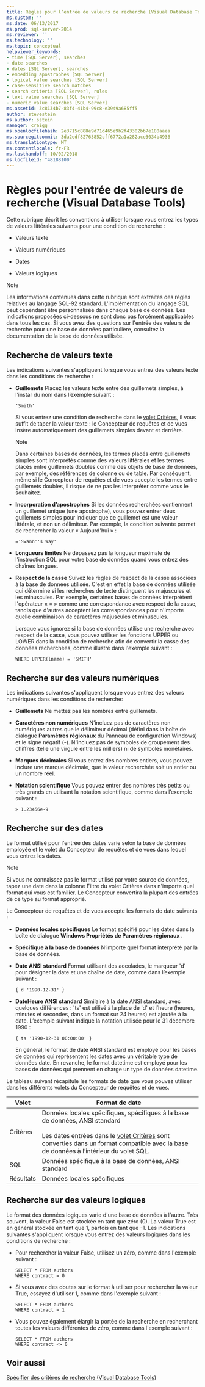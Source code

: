 ```yaml
---
title: Règles pour l’entrée de valeurs de recherche (Visual Database Tools) | Microsoft Docs
ms.custom: ''
ms.date: 06/13/2017
ms.prod: sql-server-2014
ms.reviewer: ''
ms.technology: ''
ms.topic: conceptual
helpviewer_keywords:
- time [SQL Server], searches
- date searches
- dates [SQL Server], searches
- embedding apostrophes [SQL Server]
- logical value searches [SQL Server]
- case-sensitive search matches
- search criteria [SQL Server], rules
- text value searches [SQL Server]
- numeric value searches [SQL Server]
ms.assetid: 3c8134b7-83f4-41b4-99c8-e3949a685ff5
author: stevestein
ms.author: sstein
manager: craigg
ms.openlocfilehash: 2e3715c888e9d71d465e9b2f43302bb7e180aaea
ms.sourcegitcommit: 3da2edf82763852cff6772a1a282ace3034b4936
ms.translationtype: MT
ms.contentlocale: fr-FR
ms.lasthandoff: 10/02/2018
ms.locfileid: "48188100"
---
```

# <a name="rules-for-entering-search-values-visual-database-tools"></a>Règles pour l'entrée de valeurs de recherche (Visual Database Tools)
  Cette rubrique décrit les conventions à utiliser lorsque vous entrez les types de valeurs littérales suivants pour une condition de recherche :  
  
-   Valeurs texte  
  
-   Valeurs numériques  
  
-   Dates  
  
-   Valeurs logiques  
  
> [!NOTE]  
>  Les informations contenues dans cette rubrique sont extraites des règles relatives au langage SQL-92 standard. L'implémentation du langage SQL peut cependant être personnalisée dans chaque base de données. Les indications proposées ci-dessous ne sont donc pas forcément applicables dans tous les cas. Si vous avez des questions sur l'entrée des valeurs de recherche pour une base de données particulière, consultez la documentation de la base de données utilisée.  
  
## <a name="searching-on-text-values"></a>Recherche de valeurs texte  
 Les indications suivantes s'appliquent lorsque vous entrez des valeurs texte dans les conditions de recherche :  
  
-   **Guillemets** Placez les valeurs texte entre des guillemets simples, à l’instar du nom dans l’exemple suivant :  
  
    ```  
    'Smith'  
    ```  
  
     Si vous entrez une condition de recherche dans le [volet Critères](visual-database-tools.md), il vous suffit de taper la valeur texte : le Concepteur de requêtes et de vues insère automatiquement des guillemets simples devant et derrière.  
  
    > [!NOTE]  
    >  Dans certaines bases de données, les termes placés entre guillemets simples sont interprétés comme des valeurs littérales et les termes placés entre guillemets doubles comme des objets de base de données, par exemple, des références de colonne ou de table. Par conséquent, même si le Concepteur de requêtes et de vues accepte les termes entre guillemets doubles, il risque de ne pas les interpréter comme vous le souhaitez.  
  
-   **Incorporation d’apostrophes** Si les données recherchées contiennent un guillemet unique (une apostrophe), vous pouvez entrer deux guillemets simples pour indiquer que ce guillemet est une valeur littérale, et non un délimiteur. Par exemple, la condition suivante permet de rechercher la valeur « Aujourd'hui » :  
  
    ```  
    ='Swann''s Way'  
    ```  
  
-   **Longueurs limites** Ne dépassez pas la longueur maximale de l’instruction SQL pour votre base de données quand vous entrez des chaînes longues.  
  
-   **Respect de la casse** Suivez les règles de respect de la casse associées à la base de données utilisée. C'est en effet la base de données utilisée qui détermine si les recherches de texte distinguent les majuscules et les minuscules. Par exemple, certaines bases de données interprètent l'opérateur « = » comme une correspondance avec respect de la casse, tandis que d'autres acceptent les correspondances pour n'importe quelle combinaison de caractères majuscules et minuscules.  
  
     Lorsque vous ignorez si la base de données utilise une recherche avec respect de la casse, vous pouvez utiliser les fonctions UPPER ou LOWER dans la condition de recherche afin de convertir la casse des données recherchées, comme illustré dans l'exemple suivant :  
  
    ```  
    WHERE UPPER(lname) = 'SMITH'  
    ```  
  
## <a name="searching-on-numeric-values"></a>Recherche sur des valeurs numériques  
 Les indications suivantes s'appliquent lorsque vous entrez des valeurs numériques dans les conditions de recherche:  
  
-   **Guillemets** Ne mettez pas les nombres entre guillemets.  
  
-   **Caractères non numériques** N’incluez pas de caractères non numériques autres que le délimiteur décimal (défini dans la boîte de dialogue **Paramètres régionaux** du Panneau de configuration Windows) et le signe négatif (-). N'incluez pas de symboles de groupement des chiffres (telle une virgule entre les milliers) ni de symboles monétaires.  
  
-   **Marques décimales** Si vous entrez des nombres entiers, vous pouvez inclure une marque décimale, que la valeur recherchée soit un entier ou un nombre réel.  
  
-   **Notation scientifique** Vous pouvez entrer des nombres très petits ou très grands en utilisant la notation scientifique, comme dans l’exemple suivant :  
  
    ```  
    > 1.23456e-9  
    ```  
  
## <a name="searching-on-dates"></a>Recherche sur des dates  
 Le format utilisé pour l'entrée des dates varie selon la base de données employée et le volet du Concepteur de requêtes et de vues dans lequel vous entrez les dates.  
  
> [!NOTE]  
>  Si vous ne connaissez pas le format utilisé par votre source de données, tapez une date dans la colonne Filtre du volet Critères dans n'importe quel format qui vous est familier. Le Concepteur convertira la plupart des entrées de ce type au format approprié.  
  
 Le Concepteur de requêtes et de vues accepte les formats de date suivants :  
  
-   **Données locales spécifiques** Le format spécifié pour les dates dans la boîte de dialogue **Windows Propriétés de Paramètres régionaux** .  
  
-   **Spécifique à la base de données** N’importe quel format interprété par la base de données.  
  
-   **Date ANSI standard** Format utilisant des accolades, le marqueur 'd' pour désigner la date et une chaîne de date, comme dans l’exemple suivant :  
  
    ```  
    { d '1990-12-31' }  
    ```  
  
-   **DateHeure ANSI standard** Similaire à la date ANSI standard, avec quelques différences : 'ts' est utilisé à la place de 'd' et l’heure (heures, minutes et secondes, dans un format sur 24 heures) est ajoutée à la date. L’exemple suivant indique la notation utilisée pour le 31 décembre 1990 :  
  
    ```  
    { ts '1990-12-31 00:00:00' }  
    ```  
  
     En général, le format de date ANSI standard est employé pour les bases de données qui représentent les dates avec un véritable type de données date. En revanche, le format datetime est employé pour les bases de données qui prennent en charge un type de données datetime.  
  
 Le tableau suivant récapitule les formats de date que vous pouvez utiliser dans les différents volets du Concepteur de requêtes et de vues.  
  
|**Volet**|**Format de date**|  
|--------------|---------------------|  
|Critères|Données locales spécifiques, spécifiques à la base de données, ANSI standard<br /><br /> Les dates entrées dans le [volet Critères](visual-database-tools.md) sont converties dans un format compatible avec la base de données à l’intérieur du volet SQL.|  
|SQL|Données spécifique à la base de données, ANSI standard|  
|Résultats|Données locales spécifiques|  
  
## <a name="searching-on-logical-values"></a>Recherche sur des valeurs logiques  
 Le format des données logiques varie d'une base de données à l'autre. Très souvent, la valeur False est stockée en tant que zéro (0). La valeur True est en général stockée en tant que 1, parfois en tant que -1. Les indications suivantes s'appliquent lorsque vous entrez des valeurs logiques dans les conditions de recherche :  
  
-   Pour rechercher la valeur False, utilisez un zéro, comme dans l'exemple suivant :  
  
    ```  
    SELECT * FROM authors  
    WHERE contract = 0  
    ```  
  
-   Si vous avez des doutes sur le format à utiliser pour rechercher la valeur True, essayez d'utiliser 1, comme dans l'exemple suivant :  
  
    ```  
    SELECT * FROM authors  
    WHERE contract = 1  
    ```  
  
-   Vous pouvez également élargir la portée de la recherche en recherchant toutes les valeurs différentes de zéro, comme dans l'exemple suivant :  
  
    ```  
    SELECT * FROM authors  
    WHERE contract <> 0  
    ```  
  
## <a name="see-also"></a>Voir aussi  
 [Spécifier des critères de recherche &#40;Visual Database Tools&#41;](specify-search-criteria-visual-database-tools.md)  
  
  
